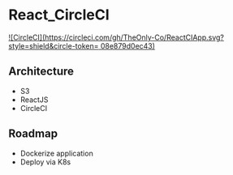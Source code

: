 # React_CircleCI

[![CircleCI](https://circleci.com/gh/TheOnly-Co/ReactCIApp.svg?style=shield&circle-token=
08e879d0ec43)](https://app.circleci.com/pipelines/github/TheOnly-Co/ReactCIApp?branch=master)

## Architecture
   
   - S3
   - ReactJS
   - CircleCI

## Roadmap
   
   - Dockerize application
   - Deploy via K8s

